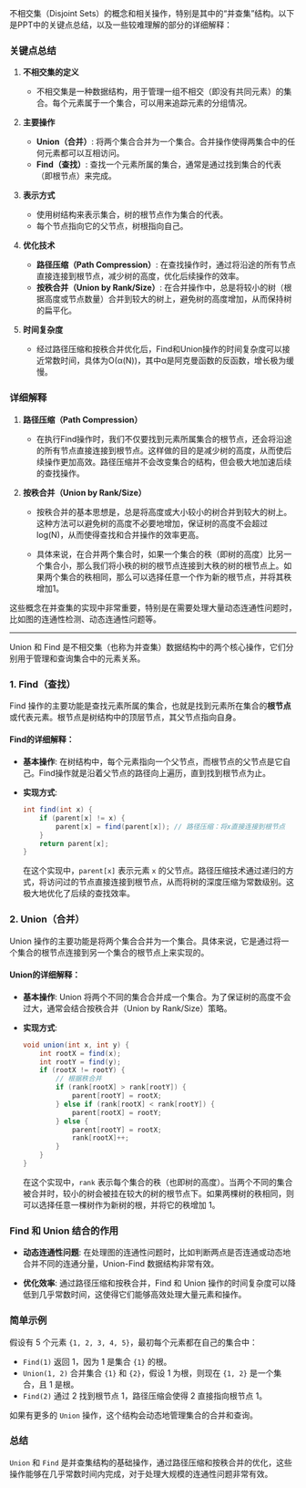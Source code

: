 不相交集（Disjoint Sets）的概念和相关操作，特别是其中的“并查集”结构。以下是PPT中的关键点总结，以及一些较难理解的部分的详细解释：

### 关键点总结
1. **不相交集的定义**
   - 不相交集是一种数据结构，用于管理一组不相交（即没有共同元素）的集合。每个元素属于一个集合，可以用来追踪元素的分组情况。

2. **主要操作**
   - **Union（合并）**: 将两个集合合并为一个集合。合并操作使得两集合中的任何元素都可以互相访问。
   - **Find（查找）**: 查找一个元素所属的集合，通常是通过找到集合的代表（即根节点）来完成。

3. **表示方式**
   - 使用树结构来表示集合，树的根节点作为集合的代表。
   - 每个节点指向它的父节点，树根指向自己。

4. **优化技术**
   - **路径压缩（Path Compression）**: 在查找操作时，通过将沿途的所有节点直接连接到根节点，减少树的高度，优化后续操作的效率。
   - **按秩合并（Union by Rank/Size）**: 在合并操作中，总是将较小的树（根据高度或节点数量）合并到较大的树上，避免树的高度增加，从而保持树的扁平化。

5. **时间复杂度**
   - 经过路径压缩和按秩合并优化后，Find和Union操作的时间复杂度可以接近常数时间，具体为O(α(N))，其中α是阿克曼函数的反函数，增长极为缓慢。

### 详细解释
1. **路径压缩（Path Compression）**
   - 在执行Find操作时，我们不仅要找到元素所属集合的根节点，还会将沿途的所有节点直接连接到根节点。这样做的目的是减少树的高度，从而使后续操作更加高效。路径压缩并不会改变集合的结构，但会极大地加速后续的查找操作。

2. **按秩合并（Union by Rank/Size）**
   - 按秩合并的基本思想是，总是将高度或大小较小的树合并到较大的树上。这种方法可以避免树的高度不必要地增加，保证树的高度不会超过log(N)，从而使得查找和合并操作的效率更高。

   - 具体来说，在合并两个集合时，如果一个集合的秩（即树的高度）比另一个集合小，那么我们将小秩的树的根节点连接到大秩的树的根节点上。如果两个集合的秩相同，那么可以选择任意一个作为新的根节点，并将其秩增加1。

这些概念在并查集的实现中非常重要，特别是在需要处理大量动态连通性问题时，比如图的连通性检测、动态连通性问题等。

----------

Union 和 Find 是不相交集（也称为并查集）数据结构中的两个核心操作，它们分别用于管理和查询集合中的元素关系。

### 1. Find（查找）
Find 操作的主要功能是查找元素所属的集合，也就是找到元素所在集合的**根节点**或代表元素。根节点是树结构中的顶层节点，其父节点指向自身。

#### **Find的详细解释：**
- **基本操作**: 在树结构中，每个元素指向一个父节点，而根节点的父节点是它自己。Find操作就是沿着父节点的路径向上遍历，直到找到根节点为止。
  
- **实现方式**:
  ```java
  int find(int x) {
      if (parent[x] != x) {
          parent[x] = find(parent[x]); // 路径压缩：将x直接连接到根节点
      }
      return parent[x];
  }
  ```
  在这个实现中，`parent[x]` 表示元素 `x` 的父节点。路径压缩技术通过递归的方式，将访问过的节点直接连接到根节点，从而将树的深度压缩为常数级别。这极大地优化了后续的查找效率。

### 2. Union（合并）
Union 操作的主要功能是将两个集合合并为一个集合。具体来说，它是通过将一个集合的根节点连接到另一个集合的根节点上来实现的。

#### **Union的详细解释：**
- **基本操作**: Union 将两个不同的集合合并成一个集合。为了保证树的高度不会过大，通常会结合按秩合并（Union by Rank/Size）策略。
  
- **实现方式**:
  ```java
  void union(int x, int y) {
      int rootX = find(x);
      int rootY = find(y);
      if (rootX != rootY) {
          // 根据秩合并
          if (rank[rootX] > rank[rootY]) {
              parent[rootY] = rootX;
          } else if (rank[rootX] < rank[rootY]) {
              parent[rootX] = rootY;
          } else {
              parent[rootY] = rootX;
              rank[rootX]++;
          }
      }
  }
  ```
  在这个实现中，`rank` 表示每个集合的秩（也即树的高度）。当两个不同的集合被合并时，较小的树会被挂在较大的树的根节点下。如果两棵树的秩相同，则可以选择任意一棵树作为新树的根，并将它的秩增加 1。

### **Find 和 Union 结合的作用**
- **动态连通性问题**: 在处理图的连通性问题时，比如判断两点是否连通或动态地合并不同的连通分量，Union-Find 数据结构非常有效。
  
- **优化效率**: 通过路径压缩和按秩合并，Find 和 Union 操作的时间复杂度可以降低到几乎常数时间，这使得它们能够高效处理大量元素和操作。

### **简单示例**
假设有 5 个元素 `{1, 2, 3, 4, 5}`，最初每个元素都在自己的集合中：

- `Find(1)` 返回 1，因为 1 是集合 `{1}` 的根。
- `Union(1, 2)` 合并集合 `{1}` 和 `{2}`，假设 1 为根，则现在 `{1, 2}` 是一个集合，且 1 是根。
- `Find(2)` 通过 2 找到根节点 1，路径压缩会使得 2 直接指向根节点 1。

如果有更多的 `Union` 操作，这个结构会动态地管理集合的合并和查询。

### 总结
`Union` 和 `Find` 是并查集结构的基础操作，通过路径压缩和按秩合并的优化，这些操作能够在几乎常数时间内完成，对于处理大规模的连通性问题非常有效。